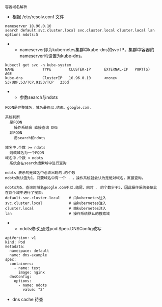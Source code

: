 `容器域名解析`
* 根据 /etc/resolv.conf 文件
```
nameserver 10.96.0.10
search default.svc.cluster.local svc.cluster.local cluster.local lan
options ndots:5
```
- - nameserver即为kubernetes集群中kube-dns的svc IP，集群中容器的nameserver均设置为kube-dns。
```
kubectl get svc -n kube-system
NAME             TYPE        CLUSTER-IP      EXTERNAL-IP   PORT(S)                  AGE
kube-dns         ClusterIP   10.96.0.10      <none>        53/UDP,53/TCP,9153/TCP   236d
```

- - 参数search与ndots
```
FQDN是完整域名，域名最终以.结束。google.com.

系统判断
  是FQDN
    操作系统会 直接查询 DNS
  非FQDN
    用search和ndots

域名中.个数 >= ndots
  则改域名为一个FQDN
域名中.个数 < ndots
  系统会在search搜索域中进行查询

ndots 表示的是域名中必须出现的.的个数
ndots默认值为1，只要域名中有一个 . ，操作系统就会认为是绝对域名，直接查询。

ndots为5，查询的域名google.com不以.结尾，同时 . 的个数少于5，因此操作系统会依此在四个域中进行了搜索:
default.svc.cluster.local    # 由kubernetes注入
svc.cluster.local            # 由kubernetes注入
cluster.local                # 由kubernetes注入
lan                          # 操作系统默认的搜索域
```
- - ndots修改,通过pod.Spec.DNSConfig改写
```
apiVersion: v1
kind: Pod
metadata:
  namespace: default
  name: dns-example
spec:
  containers:
    - name: test
      image: nginx
  dnsConfig:
    options:
      - name: ndots
        value: "2"
```
* dns cache 待查
